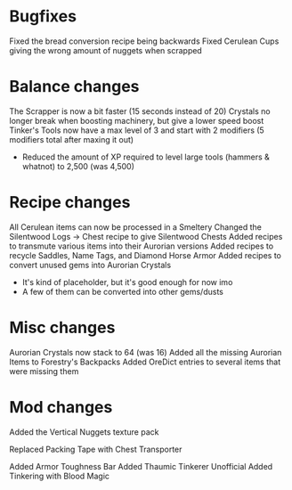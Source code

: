 # Bugfixes

Fixed the bread conversion recipe being backwards
Fixed Cerulean Cups giving the wrong amount of nuggets when scrapped



# Balance changes

The Scrapper is now a bit faster (15 seconds instead of 20)
Crystals no longer break when boosting machinery, but give a lower speed boost
Tinker's Tools now have a max level of 3 and start with 2 modifiers (5 modifiers total after maxing it out)
- Reduced the amount of XP required to level large tools (hammers & whatnot) to 2,500 (was 4,500)



# Recipe changes

All Cerulean items can now be processed in a Smeltery
Changed the Silentwood Logs -> Chest recipe to give Silentwood Chests
Added recipes to transmute various items into their Aurorian versions
Added recipes to recycle Saddles, Name Tags, and Diamond Horse Armor
Added recipes to convert unused gems into Aurorian Crystals
- It's kind of placeholder, but it's good enough for now imo
- A few of them can be converted into other gems/dusts



# Misc changes

Aurorian Crystals now stack to 64 (was 16)
Added all the missing Aurorian Items to Forestry's Backpacks
Added OreDict entries to several items that were missing them



# Mod changes

Added the Vertical Nuggets texture pack



Replaced Packing Tape with Chest Transporter

Added Armor Toughness Bar
Added Thaumic Tinkerer Unofficial
Added Tinkering with Blood Magic